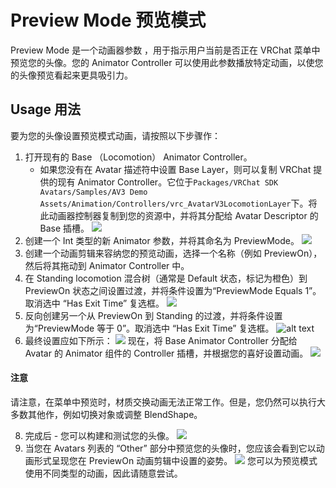 # Preview Mode 预览模式
Preview Mode 是一个动画器参数 ，用于指示用户当前是否正在 VRChat 菜单中预览您的头像。您的 Animator Controller 可以使用此参数播放特定动画，以使您的头像预览看起来更具吸引力。

## Usage  用法
要为您的头像设置预览模式动画，请按照以下步骤作：

1. 打开现有的 Base （Locomotion） Animator Controller。
    - 如果您没有在 Avatar 描述符中设置 Base Layer，则可以复制 VRChat 提供的现有 Animator Controller。它位于`Packages/VRChat SDK Avatars/Samples/AV3 Demo Assets/Animation/Controllers/vrc_AvatarV3LocomotionLayer`下。将此动画器控制器复制到您的资源中，并将其分配给 Avatar Descriptor 的 Base 插槽。
![](https://creators.vrchat.com/assets/images/preview-mode-sample-layer-2cc3f72ad967690e0db7cad333e664e9.png)
2. 创建一个 Int 类型的新 Animator 参数，并将其命名为 PreviewMode。
![](https://creators.vrchat.com/assets/images/preview-mode-param-17d5d4adadfea566ae81a172a425343d.png)
3. 创建一个动画剪辑来容纳您的预览动画，选择一个名称（例如 PreviewOn），然后将其拖动到 Animator Controller 中。
4. 在 Standing locomotion 混合树（通常是 Default 状态，标记为橙色）到 PreviewOn 状态之间设置过渡，并将条件设置为“PreviewMode Equals 1”。取消选中 “Has Exit Time” 复选框。
![](https://creators.vrchat.com/assets/images/preview-mode-transition-in-6f15b86aa6ac4f2a98e7943e3e7d1b86.png)
5. 反向创建另一个从 PreviewOn 到 Standing 的过渡，并将条件设置为“PreviewMode 等于 0”。取消选中 “Has Exit Time” 复选框。
![alt text](https://creators.vrchat.com/assets/images/preview-mode-transition-out-2afc70f5b94c7f997193b7fdb1acf508.png)
6. 最终设置应如下所示：
![](https://creators.vrchat.com/assets/images/preview-mode-final-setup-4b269383bc105cfeb96106f3a464b090.png)
现在，将 Base Animator Controller 分配给 Avatar 的 Animator 组件的 Controller 插槽，并根据您的喜好设置动画。
![](https://creators.vrchat.com/assets/images/preview-mode-plug-in-animator-bf03af407c5a7711ba08cfa365b42c97.png)
#### 注意
请注意，在菜单中预览时，材质交换动画无法正常工作。但是，您仍然可以执行大多数其他作，例如切换对象或调整 BlendShape。

8. 完成后 - 您可以构建和测试您的头像。
![](https://creators.vrchat.com/assets/images/preview-mode-final-pose-2c25b4efa04b13f772b18d08e0ad3c25.png)
9. 当您在 Avatars 列表的 “Other” 部分中预览您的头像时，您应该会看到它以动画形式呈现您在 PreviewOn 动画剪辑中设置的姿势。
![](https://creators.vrchat.com/assets/images/preview-mode-in-game-view-a352865746b15ab1d7b3a48828ba9459.png)
您可以为预览模式使用不同类型的动画，因此请随意尝试。
